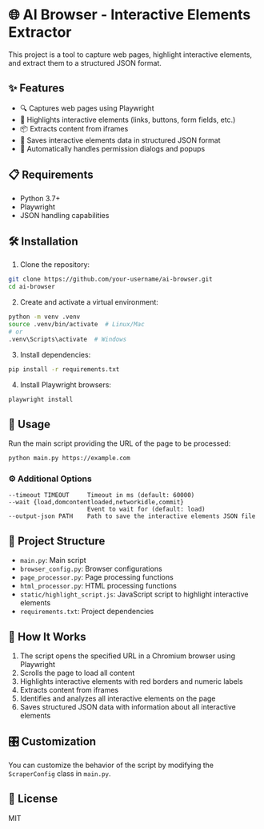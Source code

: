 # 🌐 AI Browser - Interactive Elements Extractor

This project is a tool to capture web pages, highlight interactive elements, and extract them to a structured JSON format.

## ✨ Features

- 🔍 Captures web pages using Playwright
- 🎯 Highlights interactive elements (links, buttons, form fields, etc.)
- 📦 Extracts content from iframes
- 💾 Saves interactive elements data in structured JSON format
- 🚫 Automatically handles permission dialogs and popups

## 📋 Requirements

- Python 3.7+
- Playwright
- JSON handling capabilities

## 🛠️ Installation

1. Clone the repository:
```bash
git clone https://github.com/your-username/ai-browser.git
cd ai-browser
```

2. Create and activate a virtual environment:
```bash
python -m venv .venv
source .venv/bin/activate  # Linux/Mac
# or
.venv\Scripts\activate  # Windows
```

3. Install dependencies:
```bash
pip install -r requirements.txt
```

4. Install Playwright browsers:
```bash
playwright install
```

## 🚀 Usage

Run the main script providing the URL of the page to be processed:

```bash
python main.py https://example.com
```

### ⚙️ Additional Options

```
--timeout TIMEOUT     Timeout in ms (default: 60000)
--wait {load,domcontentloaded,networkidle,commit}
                      Event to wait for (default: load)
--output-json PATH    Path to save the interactive elements JSON file
```

## 📁 Project Structure

- `main.py`: Main script
- `browser_config.py`: Browser configurations
- `page_processor.py`: Page processing functions
- `html_processor.py`: HTML processing functions
- `static/highlight_script.js`: JavaScript script to highlight interactive elements
- `requirements.txt`: Project dependencies

## 🔄 How It Works

1. The script opens the specified URL in a Chromium browser using Playwright
2. Scrolls the page to load all content
3. Highlights interactive elements with red borders and numeric labels
4. Extracts content from iframes
5. Identifies and analyzes all interactive elements on the page
6. Saves structured JSON data with information about all interactive elements

## 🎛️ Customization

You can customize the behavior of the script by modifying the `ScraperConfig` class in `main.py`.

## 📜 License

MIT 
